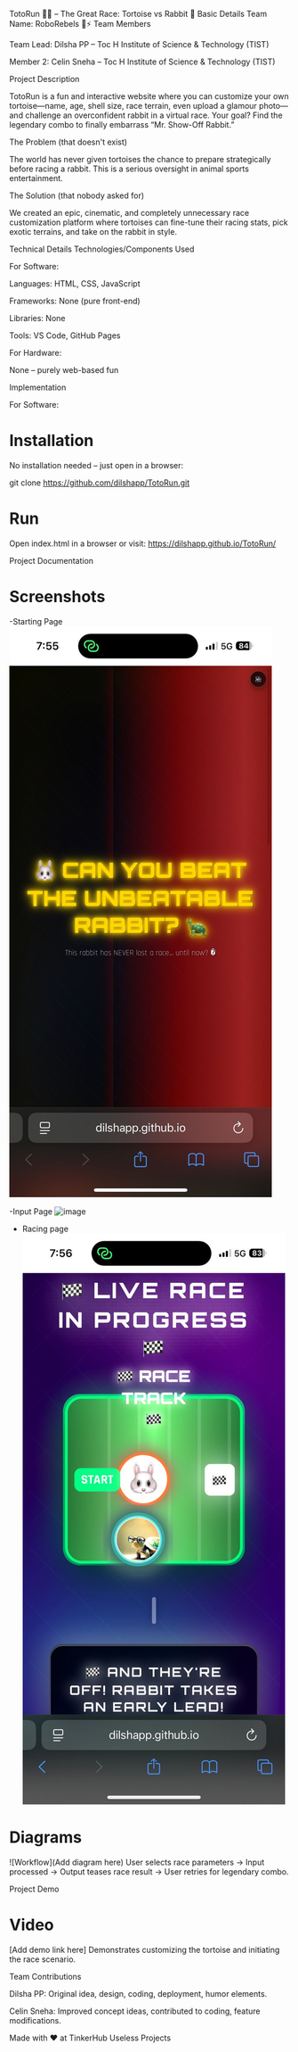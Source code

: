 TotoRun 🐢💨 – The Great Race: Tortoise vs Rabbit 🎯
Basic Details
Team Name: RoboRebels 🤖⚡
Team Members

Team Lead: Dilsha PP – Toc H Institute of Science & Technology (TIST)

Member 2: Celin Sneha – Toc H Institute of Science & Technology (TIST)

Project Description

TotoRun is a fun and interactive website where you can customize your own tortoise—name, age, shell size, race terrain, even upload a glamour photo—and challenge an overconfident rabbit in a virtual race. Your goal? Find the legendary combo to finally embarrass “Mr. Show-Off Rabbit.”

The Problem (that doesn't exist)

The world has never given tortoises the chance to prepare strategically before racing a rabbit. This is a serious oversight in animal sports entertainment.

The Solution (that nobody asked for)

We created an epic, cinematic, and completely unnecessary race customization platform where tortoises can fine-tune their racing stats, pick exotic terrains, and take on the rabbit in style.

Technical Details
Technologies/Components Used

For Software:

Languages: HTML, CSS, JavaScript

Frameworks: None (pure front-end)

Libraries: None

Tools: VS Code, GitHub Pages

For Hardware:

None – purely web-based fun

Implementation

For Software:

# Installation
No installation needed – just open in a browser:

git clone https://github.com/dilshapp/TotoRun.git


# Run
Open index.html in a browser or visit:
https://dilshapp.github.io/TotoRun/

Project Documentation

# Screenshots
-Starting Page
![image](https://github.com/dilshapp/TotoRun/blob/main/IMG-20250815-WA0005.jpg) 

-Input Page
![image]( )


- Racing page
  ![image](https://github.com/dilshapp/TotoRun/blob/main/IMG-20250815-WA0004.jpg)


  
  

# Diagrams
![Workflow](Add diagram here)
User selects race parameters → Input processed → Output teases race result → User retries for legendary combo.

Project Demo

# Video
[Add demo link here]
Demonstrates customizing the tortoise and initiating the race scenario.

Team Contributions

Dilsha PP: Original idea, design, coding, deployment, humor elements.

Celin Sneha: Improved concept ideas, contributed to coding, feature modifications.

Made with ❤️ at TinkerHub Useless Projects



